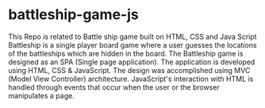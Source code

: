# battleship-game-js
This Repo is related to Battle ship game built on HTML, CSS and Java Script
Battleship is a single player board game where a user guesses the locations of the battleships which are hidden in the board. The Battleship game is designed as an SPA (Single page application). The application is developed using HTML, CSS & JavaScript. The design was accomplished using MVC (Model View Controller) architecture. JavaScript's interaction with HTML is handled through events that occur when the user or the browser manipulates a page.
